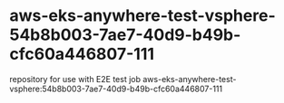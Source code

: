 # aws-eks-anywhere-test-vsphere-54b8b003-7ae7-40d9-b49b-cfc60a446807-111
repository for use with E2E test job aws-eks-anywhere-test-vsphere:54b8b003-7ae7-40d9-b49b-cfc60a446807-111
